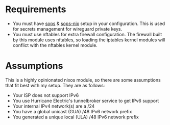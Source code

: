 # Requirements

- You must have [sops](https://github.com/mozilla/sops) &
  [sops-nix](https://github.com/mic92/sops-nix) setup in your configuration.
  This is used for secrets management for wireguard private keys.
- You must use nftables for extra firewall configuration. The firewall built by
  this module uses nftables, so loading the iptables kernel modules will
  conflict with the nftables kernel module.

# Assumptions

This is a highly opinionated nixos module, so there are some assumptions that
fit best with my setup. They are as follows:

- Your ISP does not support IPv6
- You use Hurricane Electric's tunnelbroker service to get IPv6 support
- Your internal IPv4 network(s) are a /24
- You have a global unicast (GUA) /48 IPv6 network prefix
- You generated a unique local (ULA) /48 IPv6 network prefix
